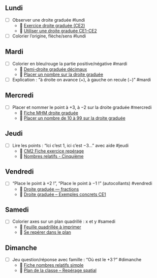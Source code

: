 ## Lundi
- [ ] Observer une droite graduée #lundi
  - 📄 [Exercice droite graduée (CE2)](http://ekladata.com/fU4e5ddhKeTbOFR3J4sxu5IFcBM/CE2-Placer-des-nombres-entiers-sur-une-droite-graduee.pdf)
  - 🎥 [Utiliser une droite graduée CE1-CE2](https://www.youtube.com/watch?v=A3vze57R9w0)
- [ ] Colorier l’origine, flèche/sens #lundi

## Mardi
- [ ] Colorier en bleu/rouge la partie positive/négative #mardi
  - 📄 [Demi-droite graduée décimaux](https://mathezca.org/wp-content/uploads/2020/06/exercice_diriges_reperage_decimaux_6eme_nc5-1.pdf)
  - 🎥 [Placer un nombre sur la droite graduée](https://lesfondamentaux.reseau-canope.fr/video/mathematiques/nombres/comparaison-de-nombres-de-0-a-99/placer-un-nombre-de-10-a-99-sur-la-droite-graduee)
- [ ] Explication : “à droite on avance (+), à gauche on recule (−)” #mardi

## Mercredi
- [ ] Placer et nommer le point à +3, à −2 sur la droite graduée #mercredi
  - 📄 [Fiche MHM droite graduée](https://methodeheuristique.com/wp-content/uploads/2020/11/mhm-exos-complementaires-numeration.pdf)
  - 🎥 [Placer un nombre de 10 à 99 sur la droite graduée](https://www.lumni.fr/video/placer-un-nombre-de-10-a-99-sur-la-droite-graduee-les-fondamentaux)

## Jeudi
- [ ] Lire les points : “Ici c’est 1, ici c’est −3…” avec aide #jeudi
  - 📄 [CM2 Fiche exercice repérage](https://ec-michel-savigny.ac-versailles.fr/IMG/pdf/21-_reperer_et_placer_des_nombres_entiers_sur_une_droite_graduee_exercices.pdf)
  - 🎥 [Nombres relatifs - Cinquième](https://www.youtube.com/watch?v=YivvFtSuzno)

## Vendredi
- [ ] “Place le point à +2 !”, “Place le point à −1 !” (autocollants) #vendredi
  - 📄 [Droite graduée — fractions](http://mathematiques.daval.free.fr/IMG/pdf/6_E03_Fractions_droite.pdf)
  - 🎥 [Droite graduée – Exemples concrets CE1](https://www.youtube.com/watch?v=OzG90L7NChM)

## Samedi
- [ ] Colorier axes sur un plan quadrillé : x et y #samedi
  - 📄 [Feuille quadrillée à imprimer](https://modelesetplus.com/education/feuilles-quadrillees/)
  - 🎥 [Se repérer dans le plan](https://www.lumni.fr/video/comment-se-reperer-dans-le-plan)

## Dimanche
- [ ] Jeu question/réponse avec famille : “Où est le +3 ?” #dimanche
  - 📄 [Fiche nombres relatifs simple](https://www.ecoledecrevette.fr/wp-content/uploads/2019/03/tJyb3QZtKhBp_E37wbeSmqSQm0wencadrer-par-centaines-et-dizaines.pdf)
  - 🎥 [Plan de la classe – Repérage spatial](https://www.youtube.com/watch?v=HVt9pTOTh_4)

